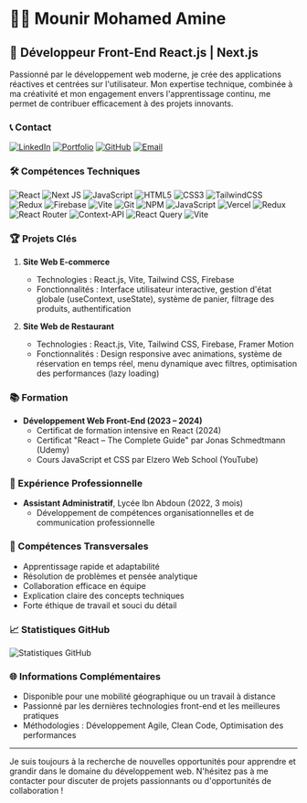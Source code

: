 # 👨‍💻 Mounir Mohamed Amine

## 🚀 Développeur Front-End React.js | Next.js

Passionné par le développement web moderne, je crée des applications réactives et centrées sur l'utilisateur. Mon expertise technique, combinée à ma créativité et mon engagement envers l'apprentissage continu, me permet de contribuer efficacement à des projets innovants.

### 📞 Contact

[![LinkedIn](https://img.shields.io/badge/LinkedIn-%230077B5.svg?logo=linkedin&logoColor=white)](https://www.linkedin.com/in/mohamed-amine-mounir/)
[![Portfolio](https://img.shields.io/badge/Portfolio-%23000000.svg?style=for-the-badge&logo=firefox&logoColor=#FF7139)](https://mounir-mohamed-amine.vercel.app/)
[![GitHub](https://img.shields.io/badge/GitHub-%23121011.svg?style=for-the-badge&logo=github&logoColor=white)](https://github.com/mohamed-amine-mounir)
[![Email](https://img.shields.io/badge/Email-D14836?style=for-the-badge&logo=gmail&logoColor=white)](mailto:mohamedaminemounir7@gmail.com)

### 🛠 Compétences Techniques

![React](https://img.shields.io/badge/react-%2320232a.svg?style=for-the-badge&logo=react&logoColor=%2361DAFB)
![Next JS](https://img.shields.io/badge/Next-black?style=for-the-badge&logo=next.js&logoColor=white)
![JavaScript](https://img.shields.io/badge/javascript-%23323330.svg?style=for-the-badge&logo=javascript&logoColor=%23F7DF1E)
![HTML5](https://img.shields.io/badge/html5-%23E34F26.svg?style=for-the-badge&logo=html5&logoColor=white)
![CSS3](https://img.shields.io/badge/css3-%231572B6.svg?style=for-the-badge&logo=css3&logoColor=white)
![TailwindCSS](https://img.shields.io/badge/tailwindcss-%2338B2AC.svg?style=for-the-badge&logo=tailwind-css&logoColor=white)
![Redux](https://img.shields.io/badge/redux-%23593d88.svg?style=for-the-badge&logo=redux&logoColor=white)
![Firebase](https://img.shields.io/badge/firebase-%23039BE5.svg?style=for-the-badge&logo=firebase)
![Vite](https://img.shields.io/badge/vite-%23646CFF.svg?style=for-the-badge&logo=vite&logoColor=white)
![Git](https://img.shields.io/badge/git-%23F05033.svg?style=for-the-badge&logo=git&logoColor=white)
![NPM](https://img.shields.io/badge/NPM-%23000000.svg?style=for-the-badge&logo=npm&logoColor=white)
![JavaScript](https://img.shields.io/badge/javascript-%23323330.svg?style=for-the-badge&logo=javascript&logoColor=%23F7DF1E)  ![Vercel](https://img.shields.io/badge/vercel-%23000000.svg?style=for-the-badge&logo=vercel&logoColor=white) ![Redux](https://img.shields.io/badge/redux-%23593d88.svg?style=for-the-badge&logo=redux&logoColor=white)  ![React Router](https://img.shields.io/badge/React_Router-CA4245?style=for-the-badge&logo=react-router&logoColor=white) ![Context-API](https://img.shields.io/badge/Context--Api-000000?style=for-the-badge&logo=react) ![React Query](https://img.shields.io/badge/-React%20Query-FF4154?style=for-the-badge&logo=react%20query&logoColor=white) ![Vite](https://img.shields.io/badge/vite-%23646CFF.svg?style=for-the-badge&logo=vite&logoColor=white) 
### 🏆 Projets Clés

1. **Site Web E-commerce**
   - Technologies : React.js, Vite, Tailwind CSS, Firebase
   - Fonctionnalités : Interface utilisateur interactive, gestion d'état globale (useContext, useState), système de panier, filtrage des produits, authentification

2. **Site Web de Restaurant**
   - Technologies : React.js, Vite, Tailwind CSS, Firebase, Framer Motion
   - Fonctionnalités : Design responsive avec animations, système de réservation en temps réel, menu dynamique avec filtres, optimisation des performances (lazy loading)

### 📚 Formation

- **Développement Web Front-End (2023 – 2024)**
  - Certificat de formation intensive en React (2024)
  - Certificat "React – The Complete Guide" par Jonas Schmedtmann (Udemy)
  - Cours JavaScript et CSS par Elzero Web School (YouTube)

### 💼 Expérience Professionnelle

- **Assistant Administratif**, Lycée Ibn Abdoun (2022, 3 mois)
  - Développement de compétences organisationnelles et de communication professionnelle

### 🌟 Compétences Transversales

- Apprentissage rapide et adaptabilité
- Résolution de problèmes et pensée analytique
- Collaboration efficace en équipe
- Explication claire des concepts techniques
- Forte éthique de travail et souci du détail

### 📈 Statistiques GitHub

![Statistiques GitHub](https://github-readme-stats.vercel.app/api?username=mohamed-amine-mounir&show_icons=true&theme=radical)

### 🌐 Informations Complémentaires

- Disponible pour une mobilité géographique ou un travail à distance
- Passionné par les dernières technologies front-end et les meilleures pratiques
- Méthodologies : Développement Agile, Clean Code, Optimisation des performances

---

Je suis toujours à la recherche de nouvelles opportunités pour apprendre et grandir dans le domaine du développement web. N'hésitez pas à me contacter pour discuter de projets passionnants ou d'opportunités de collaboration !





